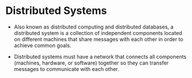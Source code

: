 # Distributed Systems

- Also known as distributed computing and distributed databases, a distributed system is a collection of independent components located on different machines that share messages with each other in order to achieve common goals.

- Distributed systems must have a network that connects all components (machines, hardware, or software) together so they can transfer messages to communicate with each other.
